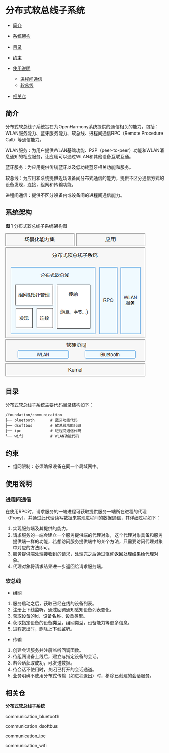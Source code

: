 # 分布式软总线子系统<a name="ZH-CN_TOPIC_0000001090266209"></a>

-   [简介](#section11660541593)
-   [系统架构](#section342962219551)
-   [目录](#section161941989596)
-   [约束](#section119744591305)
-   [使用说明](#section1312121216216)
    -   [进程间通信](#section129654513264)
    -   [软总线](#section36252592710)

-   [相关仓](#section1371113476307)

## 简介<a name="section11660541593"></a>

分布式软总线子系统旨在为OpenHarmony系统提供的通信相关的能力，包括：WLAN服务能力、蓝牙服务能力、软总线、进程间通信RPC（Remote Procedure Call）等通信能力。

WLAN服务：为用户提供WLAN基础功能、P2P（peer-to-peer）功能和WLAN消息通知的相应服务，让应用可以通过WLAN和其他设备互联互通。

蓝牙服务：为应用提供传统蓝牙以及低功耗蓝牙相关功能和服务。

软总线：为应用和系统提供近场设备间分布式通信的能力，提供不区分通信方式的设备发现，连接，组网和传输功能。

进程间通信：提供不区分设备内或设备间的进程间通信能力。

## 系统架构<a name="section342962219551"></a>

**图 1**  分布式软总线子系统架构图<a name="fig4460722185514"></a>  


![](figures/zh-cn_image_0000001162307895.png)

## 目录<a name="section161941989596"></a>

分布式软总线子系统主要代码目录结构如下：

```
/foundation/communication
├── bluetooth       # 蓝牙功能代码
├── dsoftbus        # 软总线功能代码
├── ipc             # 进程间通信代码
└── wifi            # WLAN功能代码
```

## 约束<a name="section119744591305"></a>

-   组网限制：必须确保设备在同一个局域网中。

## 使用说明<a name="section1312121216216"></a>

### 进程间通信<a name="section129654513264"></a>

在使用RPC时，请求服务的一端进程可获取提供服务一端所在进程的代理 （Proxy），并通过此代理读写数据来实现进程间的数据通信，其详细过程如下：

1.  实现服务端及其提供的能力。
2.  请求服务的一端会建立一个服务提供端的代理对象，这个代理对象具备和服务提供端一样的功能，若想访问服务提供端中的某个方法，只需要访问代理对象中对应的方法即可。
3.  服务提供端处理接收到的请求，处理完之后通过驱动返回处理结果给代理对象。
4.  代理对象将请求结果进一步返回给请求服务端。

### 软总线<a name="section36252592710"></a>

-   组网

1.  服务启动之后，获取已经在线的设备列表。
2.  注册上下线监听，通过回调通知感知设备列表变化。
3.  获取设备的Id、设备名称、设备类型。
4.  获取指定设备的设备类型，组网类型，设备能力等更多信息。
5.  进程退出时，删除上下线监听。

-   传输

1.  创建会话服务并注册监听回调函数。
2.  待组网设备上线后，建立与指定设备的会话。
3.  若会话获取成功，可发送数据。
4.  待会话不使用时，关闭已打开的会话通道。
5.  业务明确不使用分布式传输（如进程退出）时，移除已创建的会话服务。

## 相关仓<a name="section1371113476307"></a>

**分布式软总线子系统**

communication\_bluetooth

communication\_dsoftbus

communication\_ipc

communication\_wifi

